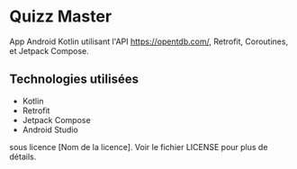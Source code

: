# Quizz Master

App Android Kotlin utilisant l'API https://opentdb.com/, Retrofit, Coroutines, et Jetpack Compose.

## Technologies utilisées

*   Kotlin
*   Retrofit 
*   Jetpack Compose
*   Android Studio

 sous licence [Nom de la licence]. Voir le fichier LICENSE pour plus de détails.